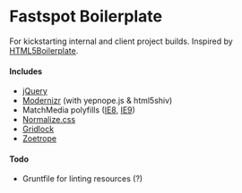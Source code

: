 # Fastspot Boilerplate

For kickstarting internal and client project builds. Inspired by [HTML5Boilerplate](http://html5boilerplate.com/).

#### Includes

* [jQuery](http://jquery.com/)
* [Modernizr](http://modernizr.com/) (with yepnope.js & html5shiv)
* MatchMedia polyfills ([IE8](https://gist.github.com/benplum/8045336), [IE9](https://gist.github.com/benplum/8045327))
* [Normalize.css](http://necolas.github.io/normalize.css/)
* [Gridlock](https://github.com/benplum/Gridlock) 
* [Zoetrope](https://github.com/benplum/Zoetrope) 

#### Todo

* Gruntfile for linting resources (?)